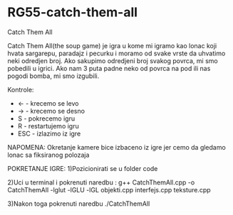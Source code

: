 # RG55-catch-them-all
Catch Them All 

Catch Them All(the soup game) je igra u kome mi igramo kao lonac koji hvata sargarepu, paradajz i pecurku i moramo od svake vrste da uhvatimo neki odredjen broj. Ako sakupimo odredjeni broj svakog povrca, mi smo pobedili u igrici. Ako nam 3 puta padne neko od povrca  na pod ili nas pogodi bomba, mi smo izgubili.

Kontrole:
* <- - krecemo se levo
* -> - krecemo se desno
* S - pokrecemo igru
* R - restartujemo igru
* ESC - izlazimo iz igre

NAPOMENA: Okretanje kamere bice izbaceno iz igre jer cemo da gledamo lonac sa fiksiranog polozaja

POKRETANJE IGRE:
1)Pozicionirati se u folder code


2)Uci u terminal i pokrenuti naredbu : g++  CatchThemAll.cpp -o CatchThemAll -lglut -lGLU -lGL objekti.cpp interfejs.cpp teksture.cpp


3)Nakon toga pokrenuti naredbu ./CatchThemAll
